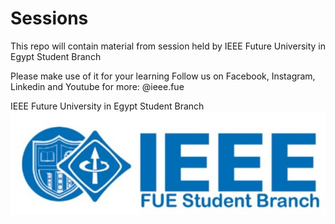 # Sessions
This repo will contain material from session held by IEEE Future University in Egypt Student Branch

Please make use of it for your learning 
Follow us on Facebook, Instagram, Linkedin and Youtube for more: @ieee.fue

IEEE Future University in Egypt Student Branch
![alt text](IEEE_FUE_logo.jpg "Our Logo")
